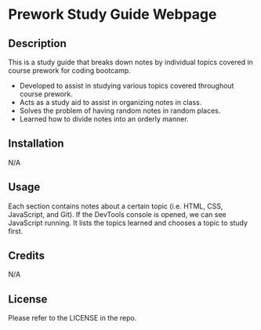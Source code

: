 # Prework Study Guide Webpage

## Description

This is a study guide that breaks down notes by individual topics covered in course prework for coding bootcamp.

- Developed to assist in studying various topics covered throughout course prework.
- Acts as a study aid to assist in organizing notes in class.
- Solves the problem of having random notes in random places.
- Learned how to divide notes into an orderly manner.

## Installation

N/A

## Usage

Each section contains notes about a certain topic (i.e. HTML, CSS, JavaScript, and Git). If the DevTools console is opened, we can see JavaScript running. It lists the topics learned and chooses a topic to study first.

## Credits

N/A

## License

Please refer to the LICENSE in the repo.